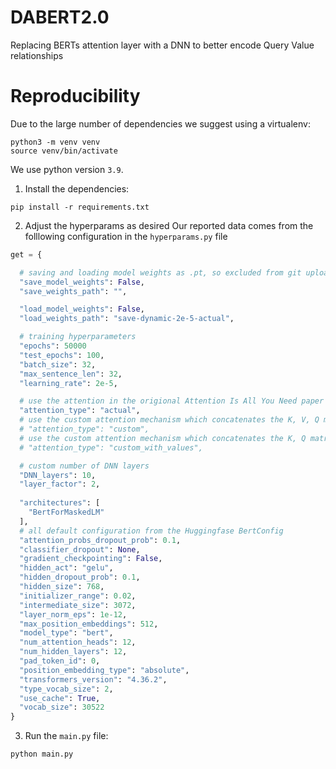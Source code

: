 # DABERT2.0
Replacing BERTs attention layer with a DNN to better encode Query Value relationships

# Reproducibility

Due to the large number of dependencies we suggest using a virtualenv: 
```shell
python3 -m venv venv
source venv/bin/activate
```

We use python version `3.9`. 
1) Install the dependencies:
```shell
pip install -r requirements.txt
```

2) Adjust the hyperparams as desired
Our reported data comes from the folllowing configuration in the `hyperparams.py` file
```python
get = {

  # saving and loading model weights as .pt, so excluded from git uploads in .gitignore
  "save_model_weights": False,
  "save_weights_path": "",

  "load_model_weights": False,
  "load_weights_path": "save-dynamic-2e-5-actual",

  # training hyperparameters
  "epochs": 50000
  "test_epochs": 100,
  "batch_size": 32,
  "max_sentence_len": 32,
  "learning_rate": 2e-5,

  # use the attention in the origional Attention Is All You Need paper
  "attention_type": "actual", 
  # use the custom attention mechanism which concatenates the K, V, Q matricies 
  # "attention_type": "custom", 
  # use the custom attention mechanism which concatenates the K, Q matricies and multiplies by V. 
  # "attention_type": "custom_with_values", 

  # custom number of DNN layers
  "DNN_layers": 10,
  "layer_factor": 2,
  
  "architectures": [
    "BertForMaskedLM"
  ],
  # all default configuration from the Huggingfase BertConfig
  "attention_probs_dropout_prob": 0.1,
  "classifier_dropout": None,
  "gradient_checkpointing": False,
  "hidden_act": "gelu",
  "hidden_dropout_prob": 0.1,
  "hidden_size": 768,
  "initializer_range": 0.02,
  "intermediate_size": 3072,
  "layer_norm_eps": 1e-12,
  "max_position_embeddings": 512,
  "model_type": "bert",
  "num_attention_heads": 12,
  "num_hidden_layers": 12,
  "pad_token_id": 0,
  "position_embedding_type": "absolute",
  "transformers_version": "4.36.2",
  "type_vocab_size": 2,
  "use_cache": True,
  "vocab_size": 30522
}
```

3) Run the `main.py` file:
```shell
python main.py
```
